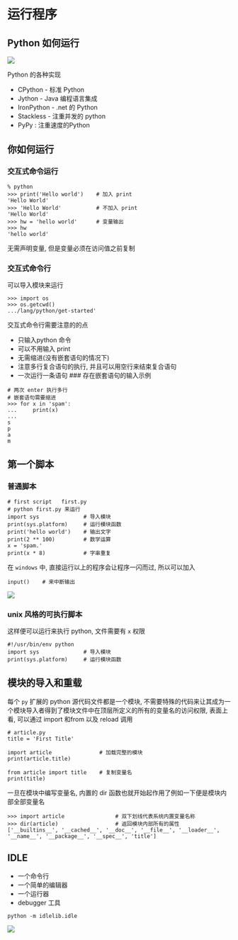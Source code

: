 # 运行程序

## Python 如何运行


![](https://file.wulicode.com/note/2023/05-08/11-33-28267.png)


Python 的各种实现

- CPython - 标准 Python
- Jython - Java 编程语言集成
- IronPython - .net 的 Python
- Stackless - 注重并发的 python
- PyPy : 注重速度的Python

## 你如何运行

### 交互式命令运行

```
% python
>>> print('Hello world')    # 加入 print
'Hello World'
>>> 'Hello World'           # 不加入 print
'Hello World'
>>> hw = 'hello world'      # 变量输出
>>> hw
'hello world'
```

无需声明变量, 但是变量必须在访问值之前复制

### 交互式命令行

可以导入模块来运行

```
>>> import os
>>> os.getcwd()
.../lang/python/get-started'
```

交互式命令行需要注意的的点

- 只输入python 命令
- 可以不用输入 print
- 无需缩进(没有嵌套语句的情况下)
- 注意多行复合语句的执行, 并且可以用空行来结束复合语句
- 一次运行一条语句  ### 存在嵌套语句的输入示例

```
# 两次 enter 执行多行
# 嵌套语句需要缩进
>>> for x in 'spam':
...     print(x)
...
s
p
a
m
```

## 第一个脚本

### 普通脚本

```
# first script   first.py
# python first.py 来运行
import sys              # 导入模块
print(sys.platform)     # 运行模块函数
print('hello world')    # 输出文字
print(2 ** 100)         # 数学运算
x = 'spam.'
print(x * 8)            # 字串重复
```

在 `windows` 中, 直接运行以上的程序会让程序一闪而过, 所以可以加入

```
input()    # 来中断输出
```


![](https://file.wulicode.com/note/2023/05-08/11-33-53602.png)


### unix 风格的可执行脚本

这样便可以运行来执行 python, 文件需要有 `x` 权限

```
#!/usr/bin/env python
import sys              # 导入模块
print(sys.platform)     # 运行模块函数
```

## 模块的导入和重载

每个 `py` 扩展的 python 源代码文件都是一个模块, 不需要特殊的代码来让其成为一个模块导入者得到了模块文件中在顶层所定义的所有的变量名的访问权限, 表面上看, 可以通过 import 和from 以及 reload 调用

```
# article.py
title = 'First Title'
```

```
import article               # 加载完整的模块
print(article.title)
```

```
from article import title    # 复制变量名
print(title)
```

一旦在模块中编写变量名, 内置的 dir 函数也就开始起作用了例如一下便是模块内部全部变量名

```
>>> import article                # 双下划线代表系统内置变量名称
>>> dir(article)                  # 返回模块内部所有的属性
['__builtins__', '__cached__', '__doc__', '__file__', '__loader__', '__name__', '__package__', '__spec__', 'title']
```

## IDLE

- 一个命令行
- 一个简单的编辑器
- 一个运行器
- debugger 工具

```
python -m idlelib.idle
```


![](https://file.wulicode.com/note/2023/05-08/11-34-11592.png)
